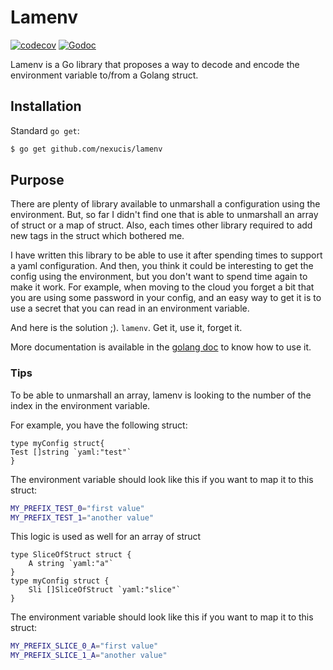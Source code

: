 Lamenv
======
[![codecov](https://codecov.io/gh/Nexucis/lamenv/branch/master/graph/badge.svg?token=D7E458ESF4)](https://codecov.io/gh/Nexucis/lamenv)
[![Godoc](https://godoc.org/github.com/nexucis/lamenv?status.svg)](https://pkg.go.dev/github.com/nexucis/lamenv)

Lamenv is a Go library that proposes a way to decode and encode the environment variable to/from a Golang struct.

## Installation

Standard `go get`:

```bash
$ go get github.com/nexucis/lamenv
```

## Purpose

There are plenty of library available to unmarshall a configuration using the environment. But, so far I didn't find one
that is able to unmarshall an array of struct or a map of struct. Also, each times other library required to add new
tags in the struct which bothered me.

I have written this library to be able to use it after spending times to support a yaml configuration. And then, you
think it could be interesting to get the config using the environment, but you don't want to spend time again to make it
work. For example, when moving to the cloud you forget a bit that you are using some password in your config, and an
easy way to get it is to use a secret that you can read in an environment variable.

And here is the solution ;). `lamenv`. Get it, use it, forget it.

More documentation is available in the [golang doc](https://pkg.go.dev/github.com/nexucis/lamenv) to know how to use it.

### Tips

To be able to unmarshall an array, lamenv is looking to the number of the index in the environment variable.

For example, you have the following struct:

```golang
type myConfig struct{
Test []string `yaml:"test"`
}
```

The environment variable should look like this if you want to map it to this struct:

```bash
MY_PREFIX_TEST_0="first value"
MY_PREFIX_TEST_1="another value"
```

This logic is used as well for an array of struct

```golang
type SliceOfStruct struct {
    A string `yaml:"a"`
}
type myConfig struct {
    Sli []SliceOfStruct `yaml:"slice"`
}
```

The environment variable should look like this if you want to map it to this struct:

```bash
MY_PREFIX_SLICE_0_A="first value"
MY_PREFIX_SLICE_1_A="another value"
```
